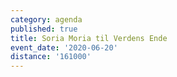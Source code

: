 ```yaml
---
category: agenda
published: true
title: Soria Moria til Verdens Ende
event_date: '2020-06-20'
distance: '161000'
---
```

